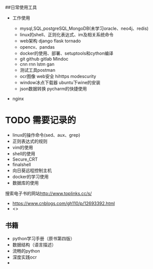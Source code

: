 ##日常使用工具
- 工作使用
  - mysql,SQL,postgreSQL,MongoDB(未学习oracle、neo4j、redis)
  - linux的shell、正则化表达式、im及相关系统命令
  - web架构 django flask tornado
  - opencv、pandas
  - docker的使用、部署、setuptools和cython编译
  - git github gitlab Mindoc
  - cnn rnn lstm gan
  - 测试工具postman
  - ocr图像  web安全 hihttps modescurity
  - window冰点下载器 ubuntu下wine的安装  
  - json数据转换 pycharm的快捷使用
  
- nginx

# TODO 需要记录的
 - linux的操作命令(sed、aux、grep) 
 - 正则表达式的规则
 - vim的使用
 - shell的使用
 - Secure_CRT
 - finalshell
 - 向日葵远程控制主机
 - docker的学习使用
 - 数据库的使用

搜索电子书的网站<http://www.toplinks.cc/s/>
- <https://www.cnblogs.com/gh110/p/12693392.html>
- <>

## 书籍
- python学习手册（原书第四版）
- 数据结构（语言描述）
- 流畅的python
- 深度实践ocr
- 